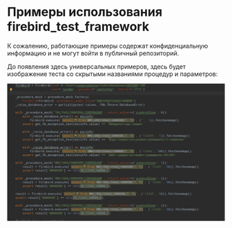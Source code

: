 # Примеры использования firebird_test_framework

К сожалению, работающие примеры содержат конфиденциальную
информацию и не могут войти в публичный репозиторий.

До появления здесь универсальных примеров, здесь будет
изображение теста со скрытыми названиями процедур и параметров:

![example](example.png)